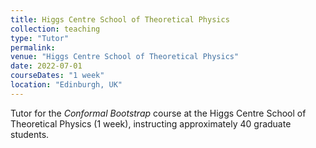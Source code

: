 ```yaml
---
title: Higgs Centre School of Theoretical Physics
collection: teaching
type: "Tutor"
permalink: 
venue: "Higgs Centre School of Theoretical Physics"
date: 2022-07-01
courseDates: "1 week"
location: "Edinburgh, UK"
---
```

Tutor for the <i>Conformal Bootstrap</i> course at the Higgs Centre School of Theoretical Physics (1 week), instructing approximately 40 graduate students.
